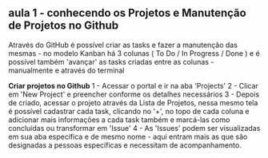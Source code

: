 ## aula 1 - conhecendo os Projetos e Manutenção de Projetos no Github

Através do GitHub é possível criar as tasks e fazer a manutenção das mesmas - no modelo Kanban há 3 colunas ( To Do / In Progress / Done ) e é possível também 'avançar' as tasks criadas entre as colunas - manualmente e através do terminal

**Criar projetos no Github**
1 - Acessar o portal e ir na aba 'Projects'
2 - Clicar em 'New Project' e preencher conforme os detalhes necessários
3 - Depois de criado, acessar o projeto através da Lista de Projetos, nessa mesmo tela é possível cadastrar cada task, clicando no '+', no topo de cada coluna e adicionar mais informações a cada task também e marcá-las como concluídas ou transformar em 'Issue'
4 - As 'Issues' podem ser visualizadas em sua aba específica e de mesmo nome - aqui entram mais as que são designadas a pessoas específicas e necessitam de acompanhamento.
